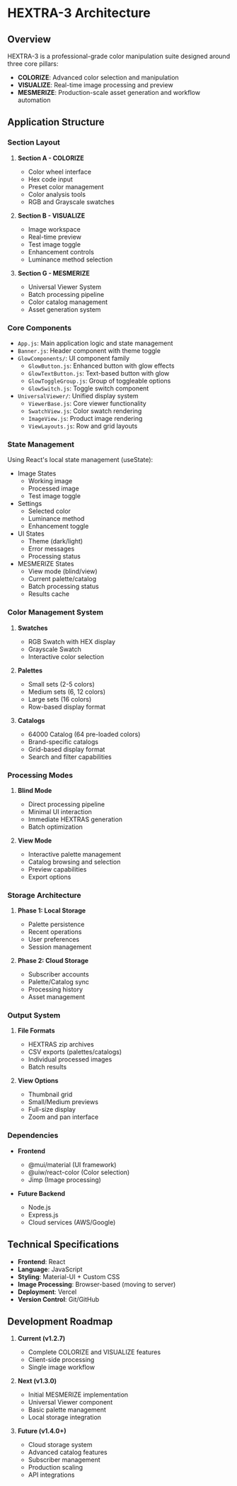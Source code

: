 # HEXTRA-3 Architecture

## Overview
HEXTRA-3 is a professional-grade color manipulation suite designed around three core pillars:
- **COLORIZE**: Advanced color selection and manipulation
- **VISUALIZE**: Real-time image processing and preview
- **MESMERIZE**: Production-scale asset generation and workflow automation

## Application Structure

### Section Layout
1. **Section A - COLORIZE**
   - Color wheel interface
   - Hex code input
   - Preset color management
   - Color analysis tools
   - RGB and Grayscale swatches

2. **Section B - VISUALIZE**
   - Image workspace
   - Real-time preview
   - Test image toggle
   - Enhancement controls
   - Luminance method selection

3. **Section G - MESMERIZE**
   - Universal Viewer System
   - Batch processing pipeline
   - Color catalog management
   - Asset generation system

### Core Components
- `App.js`: Main application logic and state management
- `Banner.js`: Header component with theme toggle
- `GlowComponents/`: UI component family
  - `GlowButton.js`: Enhanced button with glow effects
  - `GlowTextButton.js`: Text-based button with glow
  - `GlowToggleGroup.js`: Group of toggleable options
  - `GlowSwitch.js`: Toggle switch component
- `UniversalViewer/`: Unified display system
  - `ViewerBase.js`: Core viewer functionality
  - `SwatchView.js`: Color swatch rendering
  - `ImageView.js`: Product image rendering
  - `ViewLayouts.js`: Row and grid layouts

### State Management
Using React's local state management (useState):
- Image States
  - Working image
  - Processed image
  - Test image toggle
- Settings
  - Selected color
  - Luminance method
  - Enhancement toggle
- UI States
  - Theme (dark/light)
  - Error messages
  - Processing status
- MESMERIZE States
  - View mode (blind/view)
  - Current palette/catalog
  - Batch processing status
  - Results cache

### Color Management System
1. **Swatches**
   - RGB Swatch with HEX display
   - Grayscale Swatch
   - Interactive color selection

2. **Palettes**
   - Small sets (2-5 colors)
   - Medium sets (6, 12 colors)
   - Large sets (16 colors)
   - Row-based display format

3. **Catalogs**
   - 64000 Catalog (64 pre-loaded colors)
   - Brand-specific catalogs
   - Grid-based display format
   - Search and filter capabilities

### Processing Modes
1. **Blind Mode**
   - Direct processing pipeline
   - Minimal UI interaction
   - Immediate HEXTRAS generation
   - Batch optimization

2. **View Mode**
   - Interactive palette management
   - Catalog browsing and selection
   - Preview capabilities
   - Export options

### Storage Architecture
1. **Phase 1: Local Storage**
   - Palette persistence
   - Recent operations
   - User preferences
   - Session management

2. **Phase 2: Cloud Storage**
   - Subscriber accounts
   - Palette/Catalog sync
   - Processing history
   - Asset management

### Output System
1. **File Formats**
   - HEXTRAS zip archives
   - CSV exports (palettes/catalogs)
   - Individual processed images
   - Batch results

2. **View Options**
   - Thumbnail grid
   - Small/Medium previews
   - Full-size display
   - Zoom and pan interface

### Dependencies
- **Frontend**
  - @mui/material (UI framework)
  - @uiw/react-color (Color selection)
  - Jimp (Image processing)

- **Future Backend**
  - Node.js
  - Express.js
  - Cloud services (AWS/Google)

## Technical Specifications
- **Frontend**: React
- **Language**: JavaScript
- **Styling**: Material-UI + Custom CSS
- **Image Processing**: Browser-based (moving to server)
- **Deployment**: Vercel
- **Version Control**: Git/GitHub

## Development Roadmap
1. **Current (v1.2.7)**
   - Complete COLORIZE and VISUALIZE features
   - Client-side processing
   - Single image workflow

2. **Next (v1.3.0)**
   - Initial MESMERIZE implementation
   - Universal Viewer component
   - Basic palette management
   - Local storage integration

3. **Future (v1.4.0+)**
   - Cloud storage system
   - Advanced catalog features
   - Subscriber management
   - Production scaling
   - API integrations
